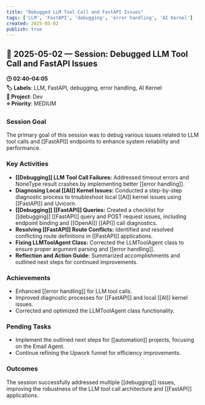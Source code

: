 ```yaml
---
title: "Debugged LLM Tool Call and FastAPI Issues"
tags: ['LLM', 'FastAPI', 'debugging', 'error handling', 'AI Kernel']
created: 2025-05-02
publish: true
---
```


## 📅 2025-05-02 — Session: Debugged LLM Tool Call and FastAPI Issues

**🕒 02:40–04:05**  
**🏷️ Labels**: LLM, FastAPI, debugging, error handling, AI Kernel  
**📂 Project**: Dev  
**⭐ Priority**: MEDIUM  


### Session Goal
The primary goal of this session was to debug various issues related to LLM tool calls and [[FastAPI]] endpoints to enhance system reliability and performance.

### Key Activities
- **[[Debugging]] LLM Tool Call Failures:** Addressed timeout errors and NoneType result crashes by implementing better [[error handling]].
- **Diagnosing Local [[AI]] Kernel Issues:** Conducted a step-by-step diagnostic process to troubleshoot local [[AI]] kernel issues using [[FastAPI]] and Uvicorn.
- **[[Debugging]] [[FastAPI]] Queries:** Created a checklist for [[debugging]] [[FastAPI]] query and POST request issues, including endpoint binding and [[OpenAI]] [[API]] call diagnostics.
- **Resolving [[FastAPI]] Route Conflicts:** Identified and resolved conflicting route definitions in [[FastAPI]] applications.
- **Fixing LLMToolAgent Class:** Corrected the LLMToolAgent class to ensure proper argument parsing and [[error handling]].
- **Reflection and Action Guide:** Summarized accomplishments and outlined next steps for continued improvements.

### Achievements
- Enhanced [[error handling]] for LLM tool calls.
- Improved diagnostic processes for [[FastAPI]] and local [[AI]] kernel issues.
- Corrected and optimized the LLMToolAgent class functionality.

### Pending Tasks
- Implement the outlined next steps for [[automation]] projects, focusing on the Email Agent.
- Continue refining the Upwork funnel for efficiency improvements.

### Outcomes
The session successfully addressed multiple [[debugging]] issues, improving the robustness of the LLM tool call architecture and [[FastAPI]] applications.
